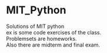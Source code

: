# MIT_Python
Solutions of MIT python   
ex is some code exercises of the class.    
Problemsets are homeworks.    
Also there are midterm and final exam.


